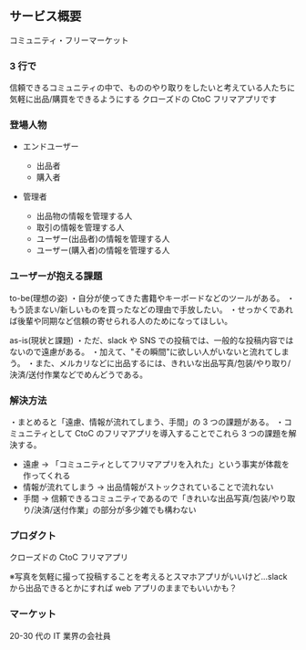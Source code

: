 ## サービス概要

コミュニティ・フリーマーケット

### 3 行で

信頼できるコミュニティの中で、もののやり取りをしたいと考えている人たちに
気軽に出品/購買をできるようにする
クローズドの CtoC フリマアプリです

### 登場人物

- エンドユーザー

  - 出品者
  - 購入者

- 管理者
  - 出品物の情報を管理する人
  - 取引の情報を管理する人
  - ユーザー(出品者)の情報を管理する人
  - ユーザー(購入者)の情報を管理する人

### ユーザーが抱える課題

to-be(理想の姿)
・自分が使ってきた書籍やキーボードなどのツールがある。
・もう読まない/新しいものを買ったなどの理由で手放したい。
・せっかくであれば後輩や同期など信頼の寄せられる人のためになってほしい。

as-is(現状と課題)
・ただ、slack や SNS での投稿では、一般的な投稿内容ではないので遠慮がある。
・加えて、"その瞬間"に欲しい人がいないと流れてしまう。
・また、メルカリなどに出品するには、きれいな出品写真/包装/やり取り/決済/送付作業などでめんどうである。

### 解決方法

・まとめると「遠慮、情報が流れてしまう、手間」の 3 つの課題がある。
・コミュニティとして CtoC のフリマアプリを導入することでこれら 3 つの課題を解決する。

- 遠慮 → 「コミュニティとしてフリマアプリを入れた」という事実が体裁を作ってくれる
- 情報が流れてしまう → 出品情報がストックされていることで流れない
- 手間 → 信頼できるコミュニティであるので「きれいな出品写真/包装/やり取り/決済/送付作業」の部分が多少雑でも構わない

### プロダクト

クローズドの CtoC フリマアプリ

※写真を気軽に撮って投稿することを考えるとスマホアプリがいいけど...slack から出品できるとかにすれば web アプリのままでもいいかも？

### マーケット

20-30 代の IT 業界の会社員
